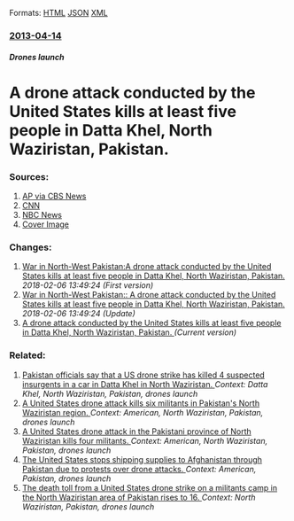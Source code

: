 
Formats: [HTML](/news/2013/04/14/a-drone-attack-conducted-by-the-united-states-kills-at-least-five-people-in-datta-khel-north-waziristan-pakistan.html)  [JSON](/news/2013/04/14/a-drone-attack-conducted-by-the-united-states-kills-at-least-five-people-in-datta-khel-north-waziristan-pakistan.json)  [XML](/news/2013/04/14/a-drone-attack-conducted-by-the-united-states-kills-at-least-five-people-in-datta-khel-north-waziristan-pakistan.xml)  

### [2013-04-14](/news/2013/04/14/index.md)

##### Drones launch
# A drone attack conducted by the United States kills at least five people in Datta Khel, North Waziristan, Pakistan. 




### Sources:

1. [AP via CBS News](http://www.cbsnews.com/8301-202_162-57579525/pakistani-officials-suspected-u.s-drone-strike-kills-4/)
2. [CNN](http://www.cnn.com/2013/04/14/world/asia/pakistan-drone-strike/)
3. [NBC News](http://worldnews.nbcnews.com/_news/2013/04/14/17748135-suspected-us-drone-strike-kills-5-in-pakistan)
3. [Cover Image](http://cbsnews1.cbsistatic.com/hub/i/2014/03/05/6732c520-3370-400f-900a-273f656490d4/whats-in-the-news-coverart-1400x1400.jpg)

### Changes:

1. [War in North-West Pakistan:A drone attack conducted by the United States kills at least five people in Datta Khel, North Waziristan, Pakistan. ](/news/2013/04/14/war-in-north-west-pakistan-pa-drone-attack-conducted-by-the-united-states-kills-at-least-five-people-in-datta-khel-north-waziristan-pakist.md) _2018-02-06 13:49:24 (First version)_
2. [War in North-West Pakistan:: A drone attack conducted by the United States kills at least five people in Datta Khel, North Waziristan, Pakistan. ](/news/2013/04/14/war-in-north-west-pakistan-a-drone-attack-conducted-by-the-united-states-kills-at-least-five-people-in-datta-khel-north-waziristan-pakis.md) _2018-02-06 13:49:24 (Update)_
2. [A drone attack conducted by the United States kills at least five people in Datta Khel, North Waziristan, Pakistan. ](/news/2013/04/14/a-drone-attack-conducted-by-the-united-states-kills-at-least-five-people-in-datta-khel-north-waziristan-pakistan.md) _(Current version)_

### Related:

1. [Pakistan officials say that a US drone strike has killed 4 suspected insurgents in a car in Datta Khel in North Waziristan. ](/news/2013/03/22/pakistan-officials-say-that-a-us-drone-strike-has-killed-4-suspected-insurgents-in-a-car-in-datta-khel-in-north-waziristan.md) _Context: Datta Khel, North Waziristan, Pakistan, drones launch_
2. [A United States drone attack kills six militants in Pakistan's North Waziristan region. ](/news/2011/10/30/a-united-states-drone-attack-kills-six-militants-in-pakistan-s-north-waziristan-region.md) _Context: American, North Waziristan, Pakistan, drones launch_
3. [A United States drone attack in the Pakistani province of North Waziristan kills four militants. ](/news/2011/08/16/a-united-states-drone-attack-in-the-pakistani-province-of-north-waziristan-kills-four-militants.md) _Context: American, North Waziristan, Pakistan, drones launch_
4. [The United States stops shipping supplies to Afghanistan through Pakistan due to protests over drone attacks. ](/news/2013/12/4/the-united-states-stops-shipping-supplies-to-afghanistan-through-pakistan-due-to-protests-over-drone-attacks.md) _Context: American, Pakistan, drones launch_
5. [The death toll from a United States drone strike on a militants camp in the North Waziristan area of Pakistan rises to 16. ](/news/2013/07/3/the-death-toll-from-a-united-states-drone-strike-on-a-militants-camp-in-the-north-waziristan-area-of-pakistan-rises-to-16.md) _Context: North Waziristan, Pakistan, drones launch_
